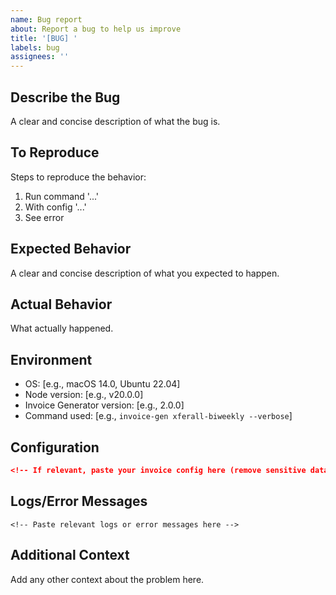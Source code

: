 ```yaml
---
name: Bug report
about: Report a bug to help us improve
title: '[BUG] '
labels: bug
assignees: ''
---
```


## Describe the Bug

A clear and concise description of what the bug is.

## To Reproduce

Steps to reproduce the behavior:
1. Run command '...'
2. With config '...'
3. See error

## Expected Behavior

A clear and concise description of what you expected to happen.

## Actual Behavior

What actually happened.

## Environment

- OS: [e.g., macOS 14.0, Ubuntu 22.04]
- Node version: [e.g., v20.0.0]
- Invoice Generator version: [e.g., 2.0.0]
- Command used: [e.g., `invoice-gen xferall-biweekly --verbose`]

## Configuration

```json
<!-- If relevant, paste your invoice config here (remove sensitive data) -->
```

## Logs/Error Messages

```
<!-- Paste relevant logs or error messages here -->
```

## Additional Context

Add any other context about the problem here.
